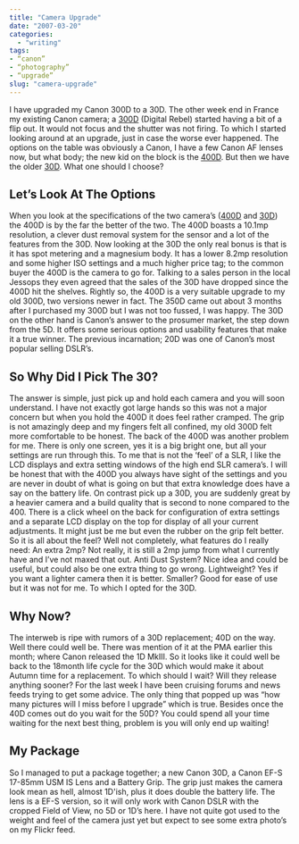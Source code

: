 ```yaml
---
title: "Camera Upgrade"
date: "2007-03-20"
categories: 
  - "writing"
tags:
- “canon”
- “photography”
- “upgrade”
slug: "camera-upgrade"
---
```


I have upgraded my Canon 300D to a 30D. The other week end in France my existing Canon camera; a [300D][1] (Digital Rebel) started having a bit of a flip out. It would not focus and the shutter was not firing. To which I started looking around at an upgrade, just in case the worse ever happened. The options on the table was obviously a Canon, I have a few Canon AF lenses now, but what body; the new kid on the block is the [400D][2]. But then we have the older [30D][3]. What one should I choose?

## Let’s Look At The Options

When you look at the specifications of the two camera’s ([400D][4] and [30D][5]) the 400D is by the far the better of the two. The 400D boasts a 10.1mp resolution, a clever dust removal system for the sensor and a lot of the features from the 30D. Now looking at the 30D the only real bonus is that is it has spot metering and a magnesium body. It has a lower 8.2mp resolution and some higher ISO settings and a much higher price tag; to the common buyer the 400D is the camera to go for. Talking to a sales person in the local Jessops they even agreed that the sales of the 30D have dropped since the 400D hit the shelves. Rightly so, the 400D is a very suitable upgrade to my old 300D, two versions newer in fact. The 350D came out about 3 months after I purchased my 300D but I was not too fussed, I was happy. The 30D on the other hand is Canon’s answer to the prosumer market, the step down from the 5D. It offers some serious options and usability features that make it a true winner. The previous incarnation; 20D was one of Canon’s most popular selling DSLR’s.

## So Why Did I Pick The 30?

The answer is simple, just pick up and hold each camera and you will soon understand. I have not exactly got large hands so this was not a major concern but when you hold the 400D it does feel rather cramped. The grip is not amazingly deep and my fingers felt all confined, my old 300D felt more comfortable to be honest. The back of the 400D was another problem for me. There is only one screen, yes it is a big bright one, but all your settings are run through this. To me that is not the ‘feel’ of a SLR, I like the LCD displays and extra setting windows of the high end SLR camera’s. I will be honest that with the 400D you always have sight of the settings and you are never in doubt of what is going on but that extra knowledge does have a say on the battery life. On contrast pick up a 30D, you are suddenly great by a heavier camera and a build quality that is second to none compared to the 400. There is a click wheel on the back for configuration of extra settings and a separate LCD display on the top for display of all your current adjustments. It might just be me but even the rubber on the grip felt better. So it is all about the feel? Well not completely, what features do I really need: An extra 2mp? Not really, it is still a 2mp jump from what I currently have and I’ve not maxed that out. Anti Dust System? Nice idea and could be useful, but could also be one extra thing to go wrong. Lightweight? Yes if you want a lighter camera then it is better. Smaller? Good for ease of use but it was not for me. To which I opted for the 30D.

## Why Now?

The interweb is ripe with rumors of a 30D replacement; 40D on the way. Well there could well be. There was mention of it at the PMA earlier this month; where Canon released the 1D MkIII. So it looks like it could well be back to the 18month life cycle for the 30D which would make it about Autumn time for a replacement. To which should I wait? Will they release anything sooner? For the last week I have been cruising forums and news feeds trying to get some advice. The only thing that popped up was “how many pictures will I miss before I upgrade” which is true. Besides once the 40D comes out do you wait for the 50D? You could spend all your time waiting for the next best thing, problem is you will only end up waiting!

## My Package

So I managed to put a package together; a new Canon 30D, a Canon EF-S 17-85mm USM IS Lens and a Battery Grip. The grip just makes the camera look mean as hell, almost 1D'ish, plus it does double the battery life. The lens is a EF-S version, so it will only work with Canon DSLR with the cropped Field of View, no 5D or 1D’s here. I have not quite got used to the weight and feel of the camera just yet but expect to see some extra photo’s on my Flickr feed.

[1]:	https://www.canon.co.uk/For_Home/Product_Finder/Cameras/Digital_SLR/EOS_300D/
[2]:	https://www.canon.co.uk/For_Home/Product_Finder/Cameras/Digital_SLR/EOS_400D/index.asp
[3]:	https://www.canon.co.uk/For_Home/Product_Finder/Cameras/Digital_SLR/eos30d/index.asp
[4]:	https://www.dpreview.com/reviews/specs/Canon/canon_eos400d.asp
[5]:	https://www.dpreview.com/reviews/specs/Canon/canon_eos30d.asp